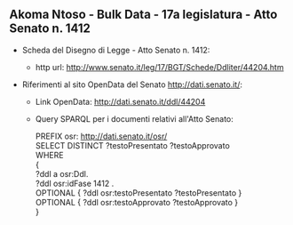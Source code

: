 ## Akoma Ntoso - Bulk Data - 17a legislatura - Atto Senato n. 1412 ##

* Scheda del Disegno di Legge - Atto Senato n. 1412:
	* http url: http://www.senato.it/leg/17/BGT/Schede/Ddliter/44204.htm

* Riferimenti al sito OpenData del Senato http://dati.senato.it/:
	* Link OpenData: http://dati.senato.it/ddl/44204
	* Query SPARQL per i documenti relativi all'Atto Senato:

        PREFIX osr: <http://dati.senato.it/osr/>  
		SELECT DISTINCT ?testoPresentato ?testoApprovato  
		WHERE  
		{  
		    ?ddl a osr:Ddl.  
		    ?ddl osr:idFase 1412 .  
		    OPTIONAL { ?ddl osr:testoPresentato ?testoPresentato }  
		    OPTIONAL { ?ddl osr:testoApprovato ?testoApprovato }  
		}
		